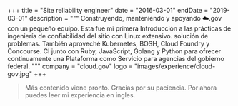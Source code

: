+++
title = "Site reliability engineer"
date = "2016-03-01"
endDate = "2019-03-01"
description = """
Construyendo, manteniendo y apoyando ☁️.gov con un pequeño equipo. Esta fue mi
primera Introducción a las prácticas de ingeniería de confiabilidad del sitio
con Linux extensivo. solución de problemas. También aproveché Kubernetes, BOSH,
Cloud Foundry y Concourse. CI junto con Ruby, JavaScript, Golang y Python para
ofrecer continuamente una Plataforma como Servicio para agencias del gobierno
federal.
"""
company = "cloud.gov"
logo = "images/experience/cloud-gov.jpg"
+++

> Más contenido viene pronto. Gracias por su paciencia. Por ahora puedes leer mi
> experiencia en ingles.
